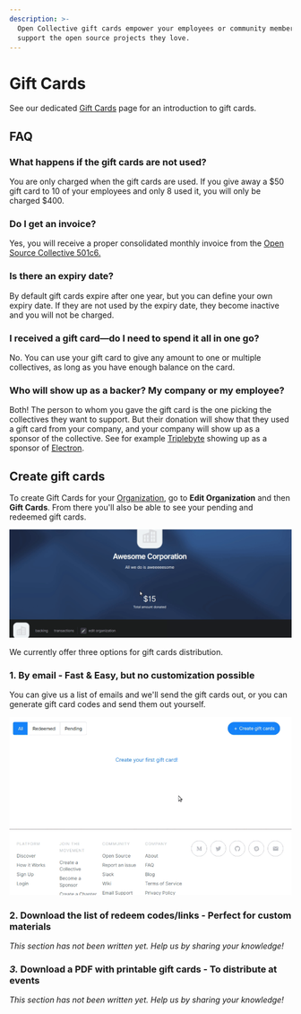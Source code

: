 ```yaml
---
description: >-
  Open Collective gift cards empower your employees or community members to
  support the open source projects they love.
---
```


# Gift Cards

See our dedicated [Gift Cards](https://opencollective.com/gift-cards) page for an introduction to gift cards.

## FAQ

### What happens if the gift cards are not used?

You are only charged when the gift cards are used. If you give away a $50 gift card to 10 of your employees and only 8 used it, you will only be charged $400.

### Do I get an invoice?

Yes, you will receive a proper consolidated monthly invoice from the [Open Source Collective 501c6.](https://opencollective.com/opensource)

### Is there an expiry date?

By default gift cards expire after one year, but you can define your own expiry date. If they are not used by the expiry date, they become inactive and you will not be charged.

### I received a gift card—do I need to spend it all in one go?

No. You can use your gift card to give any amount to one or multiple collectives, as long as you have enough balance on the card.

### Who will show up as a backer? My company or my employee?

Both! The person to whom you gave the gift card is the one picking the collectives they want to support. But their donation will show that they used a gift card from your company, and your company will show up as a sponsor of the collective. See for example [Triplebyte](https://opencollective.com/triplebyte) showing up as a sponsor of [Electron](https://opencollective.com/electron).

## Create gift cards

To create Gift Cards for your [Organization](https://github.com/opencollective/documentation/tree/7991781321e21c71705dddaf37775eeb78dbe972/financial-contributors/organizations/organizations.md), go to **Edit Organization** and then **Gift Cards**. From there you'll also be able to see your pending and redeemed gift cards.

![](../../.gitbook/assets/peek-26-03-2019-08-42.gif)

We currently offer three options for gift cards distribution.

### 1. By email - Fast & Easy, but no customization possible

You can give us a list of emails and we'll send the gift cards out, or you can generate gift card codes and send them out yourself.

![](../../.gitbook/assets/giftcards.gif)

### 2. Download the list of redeem codes/links - Perfect for custom materials

_This section has not been written yet. Help us by sharing your knowledge!_

### _3._ Download a PDF with printable gift cards - To distribute at events

_This section has not been written yet. Help us by sharing your knowledge!_

